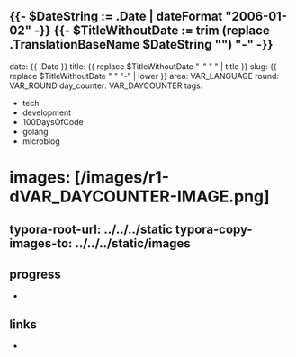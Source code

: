 {{- $DateString := .Date | dateFormat "2006-01-02" -}}
{{- $TitleWithoutDate := trim (replace .TranslationBaseName $DateString "") "-" -}}
---

date: {{ .Date }}
title: {{ replace $TitleWithoutDate "-" " " | title }}
slug: {{ replace $TitleWithoutDate " " "-" | lower }}
area: VAR_LANGUAGE
round: VAR_ROUND
day_counter: VAR_DAYCOUNTER
tags:

- tech
- development
- 100DaysOfCode
- golang
- microblog

# images: [/images/r1-dVAR_DAYCOUNTER-IMAGE.png]

typora-root-url: ../../../static
typora-copy-images-to:  ../../../static/images
---

## progress

-

## links

-
